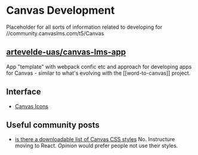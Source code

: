 # Canvas Development

Placeholder for all sorts of information related to developing for //community.canvaslms.com/t5/Canvas

## [artevelde-uas/canvas-lms-app](https://github.com/artevelde-uas/canvas-lms-app)

App "template" with webpack confic etc and approach for developing apps for Canvas - similar to what's evolving with the [[word-to-canvas]] project.
## Interface

- [Canvas Icons](https://instructure.design/#iconography)

## Useful community posts

- [is there a downloadable list of Canvas CSS styles](https://community.canvaslms.com/t5/Canvas-Question-Forum/Is-there-a-downloadable-list-of-Canvas-CSS-classes/m-p/143660)
    No. Instructure moving to React. _Opinion_ would prefer people not use their styles. 
